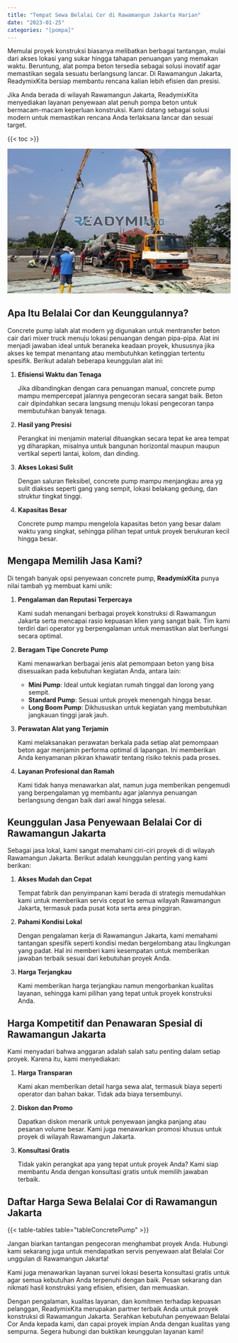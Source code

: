 ```yaml
---
title: "Tempat Sewa Belalai Cor di Rawamangun Jakarta Harian"
date: "2023-01-25"
categories: "[pompa]"
---
```


Memulai proyek konstruksi biasanya melibatkan berbagai tantangan, mulai dari akses lokasi yang sukar hingga tahapan penuangan yang memakan waktu. Beruntung, alat pompa beton tersedia sebagai solusi inovatif agar memastikan segala sesuatu berlangsung lancar. Di Rawamangun Jakarta, ReadymixKita bersiap membantu rencana kalian lebih efisien dan presisi.

Jika Anda berada di wilayah Rawamangun Jakarta, ReadymixKita menyediakan layanan penyewaan alat penuh pompa beton untuk bermacam-macam keperluan konstruksi. Kami datang sebagai solusi modern untuk memastikan rencana Anda terlaksana lancar dan sesuai target.

{{< toc >}}

![Tempat Sewa Belalai Cor di Rawamangun Jakarta Harian](/images/pompa/sewa-pompa-10.jpg)

## Apa Itu Belalai Cor dan Keunggulannya?

Concrete pump ialah alat modern yg digunakan untuk mentransfer beton cair dari mixer truck menuju lokasi penuangan dengan pipa-pipa. Alat ini menjadi jawaban ideal untuk beraneka keadaan proyek, khususnya jika akses ke tempat menantang atau membutuhkan ketinggian tertentu spesifik. Berikut adalah beberapa keunggulan alat ini:

1. **Efisiensi Waktu dan Tenaga**

   Jika dibandingkan dengan cara penuangan manual, concrete pump mampu mempercepat jalannya pengecoran secara sangat baik. Beton cair dipindahkan secara langsung menuju lokasi pengecoran tanpa membutuhkan banyak tenaga.

2. **Hasil yang Presisi**

   Perangkat ini menjamin material dituangkan secara tepat ke area tempat yg diharapkan, misalnya untuk bangunan horizontal maupun maupun vertikal seperti lantai, kolom, dan dinding.

3. **Akses Lokasi Sulit**

   Dengan saluran fleksibel, concrete pump mampu menjangkau area yg sulit diakses seperti gang yang sempit, lokasi belakang gedung, dan struktur tingkat tinggi.

4. **Kapasitas Besar**

   Concrete pump mampu mengelola kapasitas beton yang besar dalam waktu yang singkat, sehingga pilihan tepat untuk proyek berukuran kecil hingga besar.

## Mengapa Memilih Jasa Kami?

Di tengah banyak opsi penyewaan concrete pump, **ReadymixKita** punya nilai tambah yg membuat kami unik:

1. **Pengalaman dan Reputasi Terpercaya**

   Kami sudah menangani berbagai proyek konstruksi di Rawamangun Jakarta serta mencapai rasio kepuasan klien yang sangat baik. Tim kami terdiri dari operator yg berpengalaman untuk memastikan alat berfungsi secara optimal.

2. **Beragam Tipe Concrete Pump**

   Kami menawarkan berbagai jenis alat pemompaan beton yang bisa disesuaikan pada kebutuhan kegiatan Anda, antara lain:
   - **Mini Pump**: Ideal untuk kegiatan rumah tinggal dan lorong yang sempit.
   - **Standard Pump**: Sesuai untuk proyek menengah hingga besar.
   - **Long Boom Pump**: Dikhususkan untuk kegiatan yang membutuhkan jangkauan tinggi jarak jauh.

3. **Perawatan Alat yang Terjamin**

   Kami melaksanakan perawatan berkala pada setiap alat pemompaan beton agar menjamin performa optimal di lapangan. Ini memberikan Anda kenyamanan pikiran khawatir tentang risiko teknis pada proses.

4. **Layanan Profesional dan Ramah**

   Kami tidak hanya menawarkan alat, namun juga memberikan pengemudi yang berpengalaman yg membantu agar jalannya penuangan berlangsung dengan baik dari awal hingga selesai.

## Keunggulan Jasa Penyewaan Belalai Cor di Rawamangun Jakarta

Sebagai jasa lokal, kami sangat memahami ciri-ciri proyek di di wilayah Rawamangun Jakarta. Berikut adalah keunggulan penting yang kami berikan:

1. **Akses Mudah dan Cepat**

   Tempat fabrik dan penyimpanan kami berada di strategis memudahkan kami untuk memberikan servis cepat ke semua wilayah Rawamangun Jakarta, termasuk pada pusat kota serta area pinggiran.

2. **Pahami Kondisi Lokal**

   Dengan pengalaman kerja di Rawamangun Jakarta, kami memahami tantangan spesifik seperti kondisi medan bergelombang atau lingkungan yang padat. Hal ini memberi kami kesempatan untuk memberikan jawaban terbaik sesuai dari kebutuhan proyek Anda.

3. **Harga Terjangkau**

   Kami memberikan harga terjangkau namun mengorbankan kualitas layanan, sehingga kami pilihan yang tepat untuk proyek konstruksi Anda.

## Harga Kompetitif dan Penawaran Spesial di Rawamangun Jakarta

Kami menyadari bahwa anggaran adalah salah satu penting dalam setiap proyek. Karena itu, kami menyediakan:

1. **Harga Transparan**

   Kami akan memberikan detail harga sewa alat, termasuk biaya seperti operator dan bahan bakar. Tidak ada biaya tersembunyi.

2. **Diskon dan Promo**

   Dapatkan diskon menarik untuk penyewaan jangka panjang atau pesanan volume besar. Kami juga menawarkan promosi khusus untuk proyek di wilayah Rawamangun Jakarta.

3. **Konsultasi Gratis**

   Tidak yakin perangkat apa yang tepat untuk proyek Anda? Kami siap membantu Anda dengan konsultasi gratis untuk memilih jawaban terbaik.

## Daftar Harga Sewa Belalai Cor di Rawamangun Jakarta

{{< table-tables table="tableConcretePump" >}}

Jangan biarkan tantangan pengecoran menghambat proyek Anda. Hubungi kami sekarang juga untuk mendapatkan servis penyewaan alat Belalai Cor unggulan di Rawamangun Jakarta!

Kami juga menawarkan layanan survei lokasi beserta konsultasi gratis untuk agar semua kebutuhan Anda terpenuhi dengan baik. Pesan sekarang dan nikmati hasil konstruksi yang efisien, efisien, dan memuaskan.

Dengan pengalaman, kualitas layanan, dan komitmen terhadap kepuasan pelanggan, ReadymixKita merupakan partner terbaik Anda untuk proyek konstruksi di Rawamangun Jakarta. Serahkan kebutuhan penyewaan Belalai Cor Anda kepada kami, dan capai proyek impian Anda dengan kualitas yang sempurna. Segera hubungi dan buktikan keunggulan layanan kami!